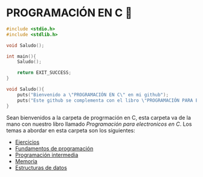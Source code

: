 # PROGRAMACIÓN EN C :croissant:
```C
#include <stdio.h>
#include <stdlib.h>

void Saludo();

int main(){
    Saludo();

    return EXIT_SUCCESS;
}

void Saludo(){
    puts("Bienvenido a \"PROGRAMACIÓN EN C\" en mi github");
    puts("Este github se complementa con el libro \"PROGRAMACIÓN PARA ELECTRONICOS EN C\"");
}
```
Sean bienvenidos a la carpeta de progrmación en C, esta carpeta va de la mano con nuestro libro llamado <i>Programación para electronicos en C</i>. Los
temas a abordar en esta carpeta son los siguientes:
<ul>
    <li><a href="../C/00 - Ejercicios/00 - 00 - Ejercicios.md">Ejercicios</a></li>
    <li><a href="../C/01 - Fundamentos/00 - 00 - Fundamentos.md">Fundamentos de programación</a></li>
    <li><a href="../C/02 - Intermedio/00 - 00 - Intermedio.md">Programación intermedia</a></li>
    <li><a href="../C/03 - Memoria">Memoria</a></li>
    <li><a href="../C/04 - Estructuras y bases de datos">Estructuras de datos</a></li>
</ul>